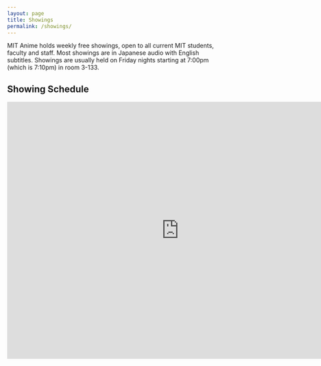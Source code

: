 ```yaml
---
layout: page
title: Showings
permalink: /showings/
---
```


MIT Anime holds weekly free showings, open to all current MIT students, faculty and staff. Most showings are in Japanese audio with English subtitles. Showings are usually held on Friday nights starting at 7:00pm (which is 7:10pm) in room 3-133.

<h2>Showing Schedule</h2>
<center>
    <iframe src="https://calendar.google.com/calendar/b/1/embed?height=600&amp;wkst=1&amp;bgcolor=%23ffffff&amp;ctz=America%2FNew_York&amp;src=Z2ZqNmxxZTRyYmtlam9xMzBmYml1NnZucGdAZ3JvdXAuY2FsZW5kYXIuZ29vZ2xlLmNvbQ&amp;src=ZW4udXNhI2hvbGlkYXlAZ3JvdXAudi5jYWxlbmRhci5nb29nbGUuY29t&amp;color=%234285F4&amp;color=%237986CB&amp;showTitle=0" style="border-width:0" width="800" height="600" frameborder="0" scrolling="no"></iframe>
</center>
